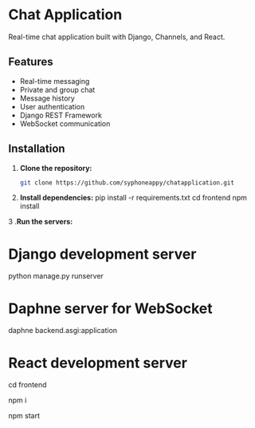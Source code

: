 # Chat Application

Real-time chat application built with Django, Channels, and React.

## Features

- Real-time messaging
- Private and group chat
- Message history
- User authentication
- Django REST Framework
- WebSocket communication

## Installation

1. **Clone the repository:**

   ```bash
   git clone https://github.com/syphoneappy/chatapplication.git

2. **Install dependencies:**
pip install -r requirements.txt
cd frontend
npm install

3 .**Run the servers:**
# Django development server
python manage.py runserver

# Daphne server for WebSocket
daphne backend.asgi:application

# React development server
cd frontend 

npm i

npm start

